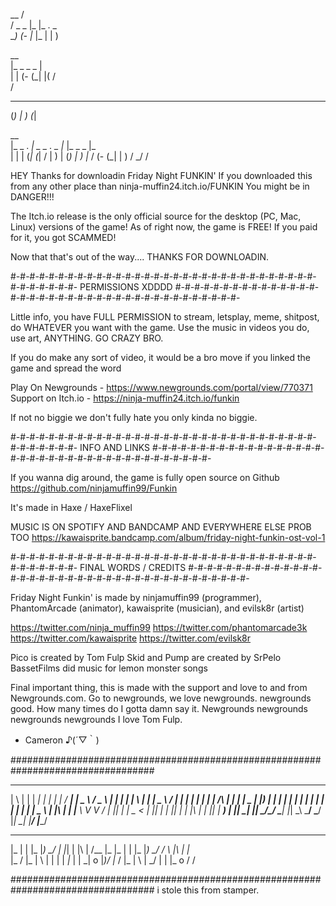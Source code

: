 __                 /                                  
/ _   _ |_ |_ .  _                                     
\__) (- |_ |_ | | )                                    
                                                       
 __                                                    
|_   _  _  _  |                                        
|   |  (- (_| |( \/                                    
                 /                                     
                                                       
 _   _     _                                           
(_) | )   (_|                                          
                                                       
 __                                                    
|_   _ .  _|  _        _  .  _  |_  |_       _  _  |_  
|   |  | (_| (_| \/   | ) | (_) | ) |_   \/ (- (_| | ) 
                 /          _/           /             

HEY
Thanks for downloadin Friday Night FUNKIN'
If you downloaded this from any other place than ninja-muffin24.itch.io/FUNKIN
You might be in DANGER!!! 

The Itch.io release is the only official source for the desktop (PC, Mac, Linux) versions of the game!
As of right now, the game is FREE! If you paid for it, you got SCAMMED!

Now that that's out of the way....
THANKS FOR DOWNLOADIN. 

#-#-#-#-#-#-#-#-#-#-#-#-#-#-#-#-#-#-#-#-#-#-#-#-#-#-#-#-#-#-#-#-#-#-#-#-#-#-#-
    PERMISSIONS XDDDD
#-#-#-#-#-#-#-#-#-#-#-#-#-#-#-#-#-#-#-#-#-#-#-#-#-#-#-#-#-#-#-#-#-#-#-#-#-#-#-

Little info, you have FULL PERMISSION to stream, letsplay, meme, shitpost, do WHATEVER you want with the game.
Use the music in videos you do, use art, ANYTHING. GO CRAZY BRO.

If you do make any sort of video, it would be a bro move if you linked the game and spread the word

Play On Newgrounds - https://www.newgrounds.com/portal/view/770371
Support on Itch.io - https://ninja-muffin24.itch.io/funkin

If not no biggie we don't fully hate you only kinda no biggie.


#-#-#-#-#-#-#-#-#-#-#-#-#-#-#-#-#-#-#-#-#-#-#-#-#-#-#-#-#-#-#-#-#-#-#-#-#-#-#-
    INFO AND LINKS
#-#-#-#-#-#-#-#-#-#-#-#-#-#-#-#-#-#-#-#-#-#-#-#-#-#-#-#-#-#-#-#-#-#-#-#-#-#-#-

If you wanna dig around, the game is fully open source on Github
https://github.com/ninjamuffin99/Funkin

It's made in Haxe / HaxeFlixel

MUSIC IS ON SPOTIFY AND BANDCAMP AND EVERYWHERE ELSE PROB TOO
https://kawaisprite.bandcamp.com/album/friday-night-funkin-ost-vol-1


#-#-#-#-#-#-#-#-#-#-#-#-#-#-#-#-#-#-#-#-#-#-#-#-#-#-#-#-#-#-#-#-#-#-#-#-#-#-#-
    FINAL WORDS / CREDITS
#-#-#-#-#-#-#-#-#-#-#-#-#-#-#-#-#-#-#-#-#-#-#-#-#-#-#-#-#-#-#-#-#-#-#-#-#-#-#-

Friday Night Funkin' is made by ninjamuffin99 (programmer), PhantomArcade (animator), kawaisprite (musician), and evilsk8r (artist)

https://twitter.com/ninja_muffin99
https://twitter.com/phantomarcade3k
https://twitter.com/kawaisprite
https://twitter.com/evilsk8r

Pico is created by Tom Fulp
Skid and Pump are created by SrPelo
BassetFilms did music for lemon monster songs


Final important thing, this is made with the support and love to and from Newgrounds.com.
Go to newgrounds, we love newgrounds. newgrounds good. How many times do I gotta damn say it. Newgrounds newgrounds newgrounds newgrounds
I love Tom Fulp.

- Cameron ♪(´▽｀)

##################################################################################
                                                                                  
 _   _   _____   _      _    ____   ____     ___    _   _   _   _   ____    ____  
| \ | | | ____| | |    | |  / ___| |  _ \   / _ \  | | | | | \ | | |  _ \  / ___| 
|  \| | |  _|   | | /\ | | | |  _  | |_) | | | | | | | | | |  \| | | | | | \___ \ 
| |\  | | |___   \ V  V /  | |_| | |  _ <  | |_| | | |_| | | |\  | | |_| |  ___) |
|_| \_| |_____|   \_/\_/    \____| |_| \_\  \___/   \___/  |_| \_| |____/  |____/ 
 _       _  _     ___    ___       __              _       _  _       _        _  
|_ |  | |_ |_) \_/ | |_|  |  |\ | /__     |_      |_ |  | |_ |_) \_/ / \ |\ | |_  
|_  \/  |_ | \  |  | | | _|_ | \| \_| o   |_)\/   |_  \/  |_ | \  |  \_/ | \| |_ o
                                      /      /                                    
                                                                                  
##################################################################################
i stole this from stamper.
